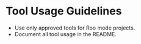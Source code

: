 # Tool Usage Guidelines

- Use only approved tools for Roo mode projects.
- Document all tool usage in the README.

<!-- Additional content from the Node.js file can be added here as needed. --> 